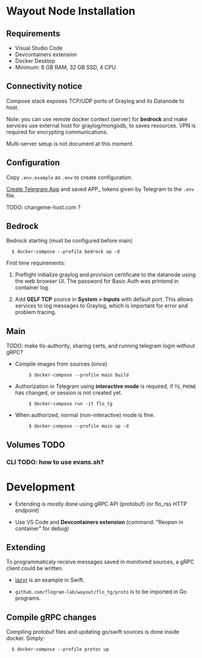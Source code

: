 # Wayout Node Installation

## Requirements

- Visual Studio Code
- Devcontainers extension
- Docker Desktop
- Minimum: 8 GB RAM, 32 GB SSD, 4 CPU

## Connectivity notice

Compose stack exposes TCP/UDP ports of Graylog and its Datanode to host.

Note: you can use remote docker context (server) for **bedrock** and make services use external host for graylog/mongodb, to saves resources. 
VPN is required for encrypting communications.

Multi-server setup is not document at this moment.

## Configuration

Copy `.env.example` as `.env` to create configuration.
 
[Create Telegram App](https://core.telegram.org/api/obtaining_api_id) and saved APP_ tokens given by Telegram to the `.env` file.

 TODO: changeme-host.com ?

## Bedrock

Bedrock starting (must be configured before main)

      $ docker-compose --profile bedrock up -d

First time requirements:

 1. Preflight initialize graylog and provision certificate to the datanode using the web browser UI. The password for Basic Auth was printend in container log.

 2. Add **GELF TCP** source in **System > Inputs** with default port. This allows services to log messages to Graylog, which is important for error and problem tracing.

## Main

TODO: make tls-authority, sharing certs, and running telegram login without gRPC?

 - Compile images from sources (once)

            $ docker-compose --profile main build

 - Authorization in Telegram using __interactive mode__ is required, if `TG_PHONE` has changed, or session is not created yet.

            $ docker-compose run -it flo_tg

 - When authorized, normal (non-interactive) mode is fine.

            $ docker-compose --profile main up -d

## Volumes TODO

### CLI TODO: how to use evans.sh?

# Development

 - Extending is mostly done using gRPC API (protobuf) (or flo_rss HTTP endpoint)

 - Use VS Code and **Devcontainers extension** (command: "Reopen in container" for debug)

## Extending

To programmaticaly receive messages saved in monitored sources, a gRPC client could be written.

 - [lazyr](https://github.com/flogram-lab/lazyr) is an example in Swift.

 - `github.com/flogram-lab/wayout/flo_tg/proto` is to be imported in Go programs.

## Compile gRPC changes

Compiling protobuf files and updating go/swift sources is done inside docker. Simply:

      $ docker-compose --profile protoc up

